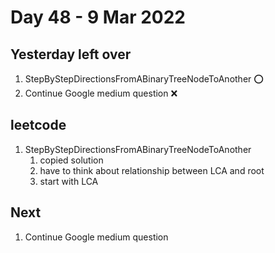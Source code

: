 # Day 48 - 9 Mar 2022

## Yesterday left over
1. StepByStepDirectionsFromABinaryTreeNodeToAnother ⭕
2. Continue Google medium question ❌

## leetcode
   1. StepByStepDirectionsFromABinaryTreeNodeToAnother
      1. copied solution
      2. have to think about relationship between LCA and root
      3. start with LCA

## Next
1. Continue Google medium question